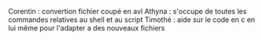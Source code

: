 Corentin : convertion fichier coupé en avl
Athyna : s'occupe de toutes les commandes relatives au shell et au script
Timothé : aide sur le code en c en lui même pour l'adapter a des nouveaux fichiers
